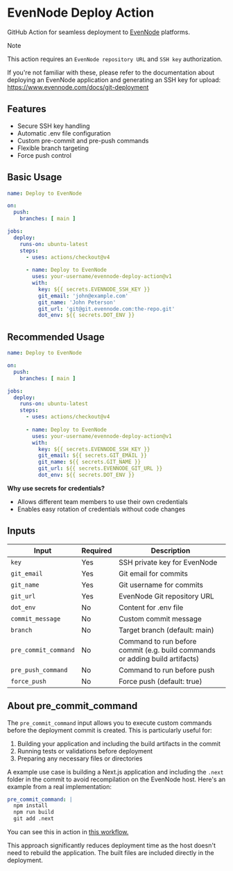 # EvenNode Deploy Action

GitHub Action for seamless deployment to [EvenNode](https://www.evennode.com) platforms.

> [!NOTE]
> This action requires an `EvenNode repository URL` and `SSH key` authorization.
>   
> If you're not familiar with these, please refer to the documentation about deploying an EvenNode application and generating an SSH key for upload:
> https://www.evennode.com/docs/git-deployment

## Features

- Secure SSH key handling
- Automatic .env file configuration
- Custom pre-commit and pre-push commands
- Flexible branch targeting
- Force push control

## Basic Usage

```yaml
name: Deploy to EvenNode

on:
  push:
    branches: [ main ]

jobs:
  deploy:
    runs-on: ubuntu-latest
    steps:
      - uses: actions/checkout@v4
      
      - name: Deploy to EvenNode
        uses: your-username/evennode-deploy-action@v1
        with:
          key: ${{ secrets.EVENNODE_SSH_KEY }}
          git_email: 'john@example.com'
          git_name: 'John Peterson'
          git_url: 'git@git.evennode.com:the-repo.git'
          dot_env: ${{ secrets.DOT_ENV }}
```

## Recommended Usage

```yaml
name: Deploy to EvenNode

on:
  push:
    branches: [ main ]

jobs:
  deploy:
    runs-on: ubuntu-latest
    steps:
      - uses: actions/checkout@v4
      
      - name: Deploy to EvenNode
        uses: your-username/evennode-deploy-action@v1
        with:
          key: ${{ secrets.EVENNODE_SSH_KEY }}
          git_email: ${{ secrets.GIT_EMAIL }}
          git_name: ${{ secrets.GIT_NAME }}
          git_url: ${{ secrets.EVENNODE_GIT_URL }}
          dot_env: ${{ secrets.DOT_ENV }}
```

**Why use secrets for credentials?**
- Allows different team members to use their own credentials
- Enables easy rotation of credentials without code changes

## Inputs

| Input | Required | Description |
|-------|----------|-------------|
| `key` | Yes | SSH private key for EvenNode |
| `git_email` | Yes | Git email for commits |
| `git_name` | Yes | Git username for commits |
| `git_url` | Yes | EvenNode Git repository URL |
| `dot_env` | No | Content for .env file |
| `commit_message` | No | Custom commit message |
| `branch` | No | Target branch (default: main) |
| `pre_commit_command` | No | Command to run before commit (e.g. build commands or adding build artifacts) |
| `pre_push_command` | No | Command to run before push |
| `force_push` | No | Force push (default: true) |

## About pre_commit_command

The `pre_commit_command` input allows you to execute custom commands before the deployment commit is created. This is particularly useful for:

1. Building your application and including the build artifacts in the commit
2. Running tests or validations before deployment
3. Preparing any necessary files or directories

A example use case is building a Next.js application and including the `.next` folder in the commit to avoid recompilation on the EvenNode host. Here's an example from a real implementation:

```yaml
pre_commit_command: |
  npm install
  npm run build
  git add .next
```

You can see this in action in [this workflow.](https://github.com/rodnye/inf-cujae-website/blob/8c56335a5fba293824efecab8737e5808814871c/.github/workflows/evennode.yml#L43)

This approach significantly reduces deployment time as the host doesn't need to rebuild the application. The built files are included directly in the deployment.

